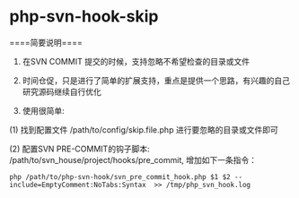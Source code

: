 # php-svn-hook-skip

====简要说明====

1. 在SVN COMMIT 提交的时候，支持忽略不希望检查的目录或文件

2. 时间仓促，只是进行了简单的扩展支持，重点是提供一个思路，有兴趣的自己研究源码继续自行优化

3. 使用很简单:

(1) 找到配置文件 /path/to/config/skip.file.php 进行要忽略的目录或文件即可

(2) 配置SVN PRE-COMMIT的钩子脚本: /path/to/svn_house/project/hooks/pre_commit, 增加如下一条指令：

    php /path/to/php-svn-hook/svn_pre_commit_hook.php $1 $2 --include=EmptyComment:NoTabs:Syntax  >> /tmp/php_svn_hook.log

